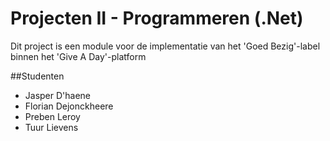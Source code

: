 # Projecten II - Programmeren (.Net)

Dit project is een module voor de implementatie van het 'Goed Bezig'-label binnen het 'Give A Day'-platform

##Studenten
- Jasper D'haene
- Florian Dejonckheere
- Preben Leroy
- Tuur Lievens

